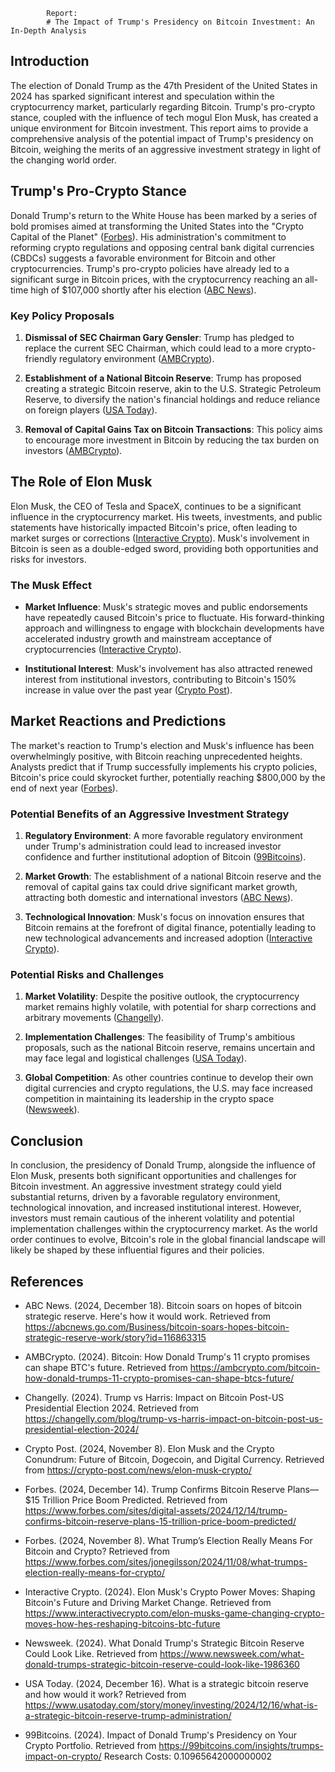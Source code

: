 
            Report:
            # The Impact of Trump's Presidency on Bitcoin Investment: An In-Depth Analysis

## Introduction

The election of Donald Trump as the 47th President of the United States in 2024 has sparked significant interest and speculation within the cryptocurrency market, particularly regarding Bitcoin. Trump's pro-crypto stance, coupled with the influence of tech mogul Elon Musk, has created a unique environment for Bitcoin investment. This report aims to provide a comprehensive analysis of the potential impact of Trump's presidency on Bitcoin, weighing the merits of an aggressive investment strategy in light of the changing world order.

## Trump's Pro-Crypto Stance

Donald Trump's return to the White House has been marked by a series of bold promises aimed at transforming the United States into the "Crypto Capital of the Planet" ([Forbes](https://www.forbes.com/sites/jonegilsson/2024/11/08/what-trumps-election-really-means-for-crypto/)). His administration's commitment to reforming crypto regulations and opposing central bank digital currencies (CBDCs) suggests a favorable environment for Bitcoin and other cryptocurrencies. Trump's pro-crypto policies have already led to a significant surge in Bitcoin prices, with the cryptocurrency reaching an all-time high of $107,000 shortly after his election ([ABC News](https://abcnews.go.com/Business/bitcoin-soars-hopes-bitcoin-strategic-reserve-work/story?id=116863315)).

### Key Policy Proposals

1. **Dismissal of SEC Chairman Gary Gensler**: Trump has pledged to replace the current SEC Chairman, which could lead to a more crypto-friendly regulatory environment ([AMBCrypto](https://ambcrypto.com/bitcoin-how-donald-trumps-11-crypto-promises-can-shape-btcs-future/)).
   
2. **Establishment of a National Bitcoin Reserve**: Trump has proposed creating a strategic Bitcoin reserve, akin to the U.S. Strategic Petroleum Reserve, to diversify the nation's financial holdings and reduce reliance on foreign players ([USA Today](https://www.usatoday.com/story/money/investing/2024/12/16/what-is-a-strategic-bitcoin-reserve-trump-administration/)).

3. **Removal of Capital Gains Tax on Bitcoin Transactions**: This policy aims to encourage more investment in Bitcoin by reducing the tax burden on investors ([AMBCrypto](https://ambcrypto.com/bitcoin-how-donald-trumps-11-crypto-promises-can-shape-btcs-future/)).

## The Role of Elon Musk

Elon Musk, the CEO of Tesla and SpaceX, continues to be a significant influence in the cryptocurrency market. His tweets, investments, and public statements have historically impacted Bitcoin's price, often leading to market surges or corrections ([Interactive Crypto](https://www.interactivecrypto.com/elon-musks-game-changing-crypto-moves-how-hes-reshaping-bitcoins-btc-future)). Musk's involvement in Bitcoin is seen as a double-edged sword, providing both opportunities and risks for investors.

### The Musk Effect

- **Market Influence**: Musk's strategic moves and public endorsements have repeatedly caused Bitcoin's price to fluctuate. His forward-thinking approach and willingness to engage with blockchain developments have accelerated industry growth and mainstream acceptance of cryptocurrencies ([Interactive Crypto](https://www.interactivecrypto.com/elon-musks-game-changing-crypto-moves-how-hes-reshaping-bitcoins-btc-future)).

- **Institutional Interest**: Musk's involvement has also attracted renewed interest from institutional investors, contributing to Bitcoin's 150% increase in value over the past year ([Crypto Post](https://crypto-post.com/news/elon-musk-crypto/)).

## Market Reactions and Predictions

The market's reaction to Trump's election and Musk's influence has been overwhelmingly positive, with Bitcoin reaching unprecedented heights. Analysts predict that if Trump successfully implements his crypto policies, Bitcoin's price could skyrocket further, potentially reaching $800,000 by the end of next year ([Forbes](https://www.forbes.com/sites/digital-assets/2024/12/14/trump-confirms-bitcoin-reserve-plans-15-trillion-price-boom-predicted/)).

### Potential Benefits of an Aggressive Investment Strategy

1. **Regulatory Environment**: A more favorable regulatory environment under Trump's administration could lead to increased investor confidence and further institutional adoption of Bitcoin ([99Bitcoins](https://99bitcoins.com/insights/trumps-impact-on-crypto/)).

2. **Market Growth**: The establishment of a national Bitcoin reserve and the removal of capital gains tax could drive significant market growth, attracting both domestic and international investors ([ABC News](https://abcnews.go.com/Business/bitcoin-soars-hopes-bitcoin-strategic-reserve-work/story?id=116863315)).

3. **Technological Innovation**: Musk's focus on innovation ensures that Bitcoin remains at the forefront of digital finance, potentially leading to new technological advancements and increased adoption ([Interactive Crypto](https://www.interactivecrypto.com/elon-musks-game-changing-crypto-moves-how-hes-reshaping-bitcoins-btc-future)).

### Potential Risks and Challenges

1. **Market Volatility**: Despite the positive outlook, the cryptocurrency market remains highly volatile, with potential for sharp corrections and arbitrary movements ([Changelly](https://changelly.com/blog/trump-vs-harris-impact-on-bitcoin-post-us-presidential-election-2024/)).

2. **Implementation Challenges**: The feasibility of Trump's ambitious proposals, such as the national Bitcoin reserve, remains uncertain and may face legal and logistical challenges ([USA Today](https://www.usatoday.com/story/money/investing/2024/12/16/what-is-a-strategic-bitcoin-reserve-trump-administration/)).

3. **Global Competition**: As other countries continue to develop their own digital currencies and crypto regulations, the U.S. may face increased competition in maintaining its leadership in the crypto space ([Newsweek](https://www.newsweek.com/what-donald-trumps-strategic-bitcoin-reserve-could-look-like-1986360)).

## Conclusion

In conclusion, the presidency of Donald Trump, alongside the influence of Elon Musk, presents both significant opportunities and challenges for Bitcoin investment. An aggressive investment strategy could yield substantial returns, driven by a favorable regulatory environment, technological innovation, and increased institutional interest. However, investors must remain cautious of the inherent volatility and potential implementation challenges within the cryptocurrency market. As the world order continues to evolve, Bitcoin's role in the global financial landscape will likely be shaped by these influential figures and their policies.

## References

- ABC News. (2024, December 18). Bitcoin soars on hopes of bitcoin strategic reserve. Here's how it would work. Retrieved from https://abcnews.go.com/Business/bitcoin-soars-hopes-bitcoin-strategic-reserve-work/story?id=116863315

- AMBCrypto. (2024). Bitcoin: How Donald Trump's 11 crypto promises can shape BTC's future. Retrieved from https://ambcrypto.com/bitcoin-how-donald-trumps-11-crypto-promises-can-shape-btcs-future/

- Changelly. (2024). Trump vs Harris: Impact on Bitcoin Post-US Presidential Election 2024. Retrieved from https://changelly.com/blog/trump-vs-harris-impact-on-bitcoin-post-us-presidential-election-2024/

- Crypto Post. (2024, November 8). Elon Musk and the Crypto Conundrum: Future of Bitcoin, Dogecoin, and Digital Currency. Retrieved from https://crypto-post.com/news/elon-musk-crypto/

- Forbes. (2024, December 14). Trump Confirms Bitcoin Reserve Plans—$15 Trillion Price Boom Predicted. Retrieved from https://www.forbes.com/sites/digital-assets/2024/12/14/trump-confirms-bitcoin-reserve-plans-15-trillion-price-boom-predicted/

- Forbes. (2024, November 8). What Trump’s Election Really Means For Bitcoin and Crypto? Retrieved from https://www.forbes.com/sites/jonegilsson/2024/11/08/what-trumps-election-really-means-for-crypto/

- Interactive Crypto. (2024). Elon Musk's Crypto Power Moves: Shaping Bitcoin's Future and Driving Market Change. Retrieved from https://www.interactivecrypto.com/elon-musks-game-changing-crypto-moves-how-hes-reshaping-bitcoins-btc-future

- Newsweek. (2024). What Donald Trump's Strategic Bitcoin Reserve Could Look Like. Retrieved from https://www.newsweek.com/what-donald-trumps-strategic-bitcoin-reserve-could-look-like-1986360

- USA Today. (2024, December 16). What is a strategic bitcoin reserve and how would it work? Retrieved from https://www.usatoday.com/story/money/investing/2024/12/16/what-is-a-strategic-bitcoin-reserve-trump-administration/

- 99Bitcoins. (2024). Impact of Donald Trump's Presidency on Your Crypto Portfolio. Retrieved from https://99bitcoins.com/insights/trumps-impact-on-crypto/
            Research Costs:
            0.10965642000000002